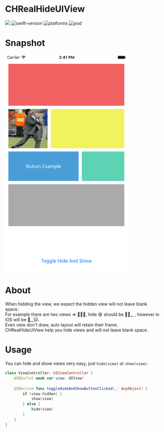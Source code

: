 CHRealHideUIView
=====================================
![](https://travis-ci.org/Calvin-Huang/CHRealHideUIView.svg?branch=master) ![swift-version](https://img.shields.io/badge/Swfit-2.x-orange.svg) ![platforms](https://img.shields.io/badge/platform-iOS-lightgrey.svg) ![pod](https://img.shields.io/badge/pod-1.0.0-blue.svg)

Snapshot
=====================================
<img src="https://raw.githubusercontent.com/Calvin-Huang/CHRealHideUIView/master/assets/CHRealHideUIView.gif" alt="snapshot" width="400">

About
=====================================
When hidding the view, we expect the hidden view will not leave blank space.<br>
For example there are two views =>  :dog::smile::cat:, hide :smile: should be :dog::cat:␣ , however in iOS will be :dog:␣:cat:.<br>
Even view don't draw, auto layout will retain their frame.<br>
CHRealHideUIView help you hide views and will not leave blank space.

Usage
=====================================
You can hide and show views very easy, just `hide(view)` or `show(view)`.
```swift
class ViewController: UIViewController {
    @IBOutlet weak var view: UIView!

    @IBAction func toggleHideAndShowButtonClicked(_: AnyObject) {
        if (view.hidden) {
            show(view)
        } else {
            hide(view)
        }
    }
}
```